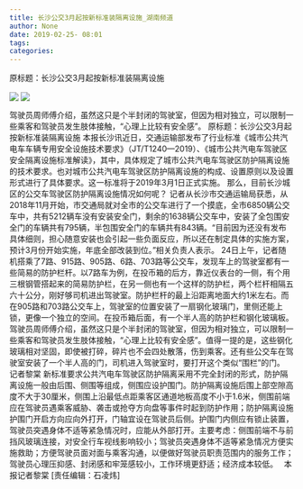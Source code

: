 ```yaml
---
title: 长沙公交3月起按新标准装隔离设施_湖南频道
author: None
date: 2019-02-25- 08:01
tags: 
categories: 
---
```

原标题：长沙公交3月起按新标准装隔离设施
<!-- more -->
                
<img align="center" border="0" src="http://p1.ifengimg.com/a/2019_09/f8286eb54621798_size53_w212_h280.jpg" />
                
<img align="center" border="0" src="http://p2.ifengimg.com/a/2016/0810/204c433878d5cf9size1_w16_h16.png" />
            
驾驶员周师傅介绍，虽然这只是个半封闭的驾驶室，但因为相对独立，可以限制一些乘客和驾驶员发生肢体接触，“心理上比较有安全感”。
原标题：长沙公交3月起按新标准装隔离设施
本报长沙讯近日，交通运输部发布了行业标准《城市公共汽电车车辆专用安全设施技术要求》（JT/T1240—2019）、《城市公共汽电车驾驶区安全隔离设施标准解读》，其中，具体规定了城市公共汽电车驾驶区防护隔离设施的技术要求。也对城市公共汽电车驾驶区防护隔离设施的构成、设置原则以及设置形式进行了具体要求。这一标准将于2019年3月1日正式实施。
那么，目前长沙城区的公交车驾驶区防护隔离设施情况如何呢？
记者从长沙市交通运输局获悉，从2018年11月开始，市交通局就对全市的公交车进行了一个摸底，全市6850辆公交车中，共有5212辆车没有安装安全门，剩余的1638辆公交车中，安装了全包围安全门的车辆共有795辆，半包围安全门的车辆共有843辆。“目前因为还没有发布具体细则，担心随意安装也会引起一些负面反应，所以还在制定具体的实施方案，预计3月份开始实施，年底全部改装到位。”相关负责人表示。
24日上午，记者随机搭乘了7路、915路、905路、6路、703路等公交车，发现车上的驾驶室都有一些简易的防护栏杆。以7路车为例，在投币箱的后方，靠近仪表台的一侧，有个用三根钢管搭起来的简易防护栏，在另一侧也有一个这样的防护栏，两个栏杆相隔五六十公分，刚好够司机进出驾驶室。防护栏杆的最上沿距离地面大约1米左右。而在905路和703路公交车上，驾驶室的位置安装了一扇钢化玻璃门，里侧还能上锁，更像一个独立的空间。在投币箱后面，有一个半人高的防护栏和钢化玻璃板。
驾驶员周师傅介绍，虽然这只是个半封闭的驾驶室，但因为相对独立，可以限制一些乘客和驾驶员发生肢体接触，“心理上比较有安全感”。值得一提的是，这些钢化玻璃相对坚固，即使被打碎，碎片也不会四处散落，伤到乘客。还有些公交车在驾驶室安装了一个半人高的门，司机进入驾驶室时，要打开这个类似“围栏”的门。　　　　　　　　　　
记者黎棠
新标准要求公共汽电车驾驶区防护隔离采用不完全封闭的形式，防护隔离设施一般由后围、侧围等组成，侧围应设护围门。防护隔离设施后围上部空隙高度不大于30厘米，侧围上沿最低点距乘客区通道地板高度不小于1.6米，侧围前端应在驾驶员遇乘客威胁、袭击或抢夺方向盘等事件时起到防护作用；防护隔离设施护围门开启方向应向外打开，门轴宜设在驾驶员后侧。护围门内侧应有锁止装置，驾驶员突遇身体不适等紧急情况时，应能从外部打开。主要考虑：侧围前端不与前挡风玻璃连接，对安全行车视线影响较小；驾驶员突遇身体不适等紧急情况方便实施救助；方便驾驶员面对面与乘客沟通，以便做好驾驶员职责范围内的服务工作；驾驶员心理压抑感、封闭感和牢笼感较小，工作环境更舒适；经济成本较低。　
本报记者黎棠
[责任编辑：石凌炜]
            
